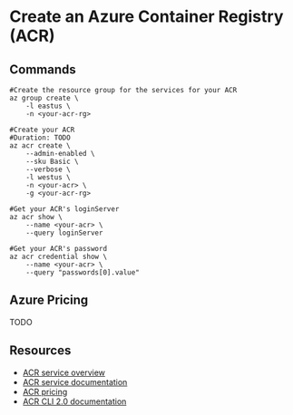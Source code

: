 # Create an Azure Container Registry (ACR)

## Commands

```
#Create the resource group for the services for your ACR
az group create \
    -l eastus \
    -n <your-acr-rg>

#Create your ACR
#Duration: TODO
az acr create \
    --admin-enabled \
    --sku Basic \
    --verbose \
    -l westus \
    -n <your-acr> \
    -g <your-acr-rg>

#Get your ACR's loginServer
az acr show \
    --name <your-acr> \
    --query loginServer

#Get your ACR's password
az acr credential show \
    --name <your-acr> \
    --query "passwords[0].value"
```

## Azure Pricing

TODO

## Resources

- [ACR service overview](https://azure.microsoft.com/services/container-registry/)
- [ACR service documentation](https://docs.microsoft.com/azure/container-registry/)
- [ACR pricing](https://azure.microsoft.com/pricing/details/container-registry/)
- [ACR CLI 2.0 documentation](https://docs.microsoft.com/cli/azure/acr)